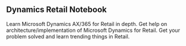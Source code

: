 ## Dynamics Retail Notebook

Learn Microsoft Dynamics AX/365 for Retail in depth. Get help on architecture/implementation of Microsoft Dynamics for Retail. Get your problem solved and learn trending things in Retail.
